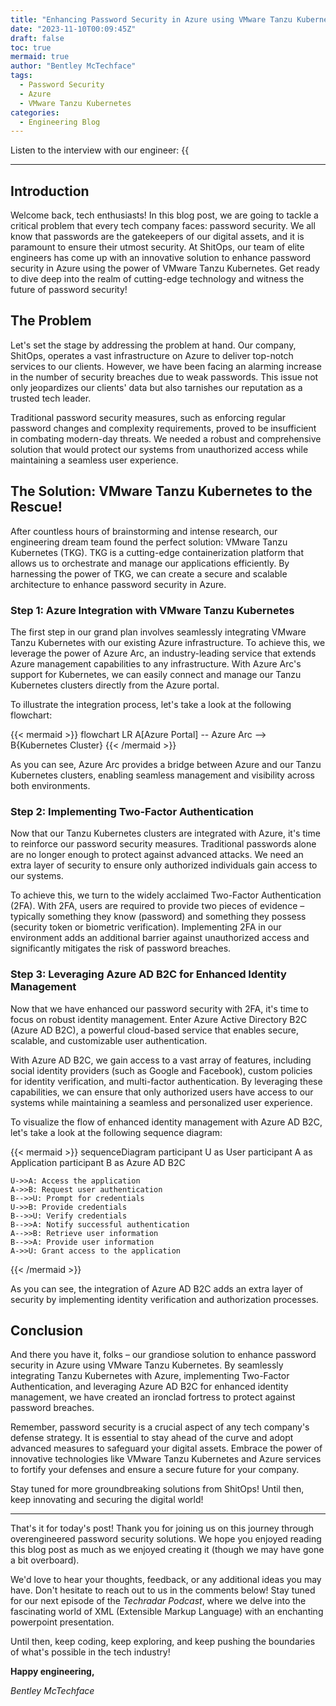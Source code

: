 ```yaml
---
title: "Enhancing Password Security in Azure using VMware Tanzu Kubernetes"
date: "2023-11-10T00:09:45Z"
draft: false
toc: true
mermaid: true
author: "Bentley McTechface"
tags:
  - Password Security
  - Azure
  - VMware Tanzu Kubernetes
categories:
  - Engineering Blog
---
```


Listen to the interview with our engineer: {{<audio src="https://s3.chaops.de/shitops/podcasts/enhancing-password-security-in-azure-using-vmware-tanzu-kubernetes.mp3" class="audio">}}

---

## Introduction

Welcome back, tech enthusiasts! In this blog post, we are going to tackle a critical problem that every tech company faces: password security. We all know that passwords are the gatekeepers of our digital assets, and it is paramount to ensure their utmost security. At ShitOps, our team of elite engineers has come up with an innovative solution to enhance password security in Azure using the power of VMware Tanzu Kubernetes. Get ready to dive deep into the realm of cutting-edge technology and witness the future of password security!

## The Problem

Let's set the stage by addressing the problem at hand. Our company, ShitOps, operates a vast infrastructure on Azure to deliver top-notch services to our clients. However, we have been facing an alarming increase in the number of security breaches due to weak passwords. This issue not only jeopardizes our clients' data but also tarnishes our reputation as a trusted tech leader.

Traditional password security measures, such as enforcing regular password changes and complexity requirements, proved to be insufficient in combating modern-day threats. We needed a robust and comprehensive solution that would protect our systems from unauthorized access while maintaining a seamless user experience.

## The Solution: VMware Tanzu Kubernetes to the Rescue!

After countless hours of brainstorming and intense research, our engineering dream team found the perfect solution: VMware Tanzu Kubernetes (TKG). TKG is a cutting-edge containerization platform that allows us to orchestrate and manage our applications efficiently. By harnessing the power of TKG, we can create a secure and scalable architecture to enhance password security in Azure.

### Step 1: Azure Integration with VMware Tanzu Kubernetes

The first step in our grand plan involves seamlessly integrating VMware Tanzu Kubernetes with our existing Azure infrastructure. To achieve this, we leverage the power of Azure Arc, an industry-leading service that extends Azure management capabilities to any infrastructure. With Azure Arc's support for Kubernetes, we can easily connect and manage our Tanzu Kubernetes clusters directly from the Azure portal.

To illustrate the integration process, let's take a look at the following flowchart:

{{< mermaid >}}
flowchart LR
    A[Azure Portal] -- Azure Arc --> B{Kubernetes Cluster}
{{< /mermaid >}}

As you can see, Azure Arc provides a bridge between Azure and our Tanzu Kubernetes clusters, enabling seamless management and visibility across both environments.

### Step 2: Implementing Two-Factor Authentication

Now that our Tanzu Kubernetes clusters are integrated with Azure, it's time to reinforce our password security measures. Traditional passwords alone are no longer enough to protect against advanced attacks. We need an extra layer of security to ensure only authorized individuals gain access to our systems.

To achieve this, we turn to the widely acclaimed Two-Factor Authentication (2FA). With 2FA, users are required to provide two pieces of evidence – typically something they know (password) and something they possess (security token or biometric verification). Implementing 2FA in our environment adds an additional barrier against unauthorized access and significantly mitigates the risk of password breaches.

### Step 3: Leveraging Azure AD B2C for Enhanced Identity Management

Now that we have enhanced our password security with 2FA, it's time to focus on robust identity management. Enter Azure Active Directory B2C (Azure AD B2C), a powerful cloud-based service that enables secure, scalable, and customizable user authentication.

With Azure AD B2C, we gain access to a vast array of features, including social identity providers (such as Google and Facebook), custom policies for identity verification, and multi-factor authentication. By leveraging these capabilities, we can ensure that only authorized users have access to our systems while maintaining a seamless and personalized user experience.

To visualize the flow of enhanced identity management with Azure AD B2C, let's take a look at the following sequence diagram:

{{< mermaid >}}
sequenceDiagram
    participant U as User
    participant A as Application
    participant B as Azure AD B2C

    U->>A: Access the application
    A->>B: Request user authentication
    B-->>U: Prompt for credentials
    U->>B: Provide credentials
    B-->>U: Verify credentials
    B-->>A: Notify successful authentication
    A-->>B: Retrieve user information
    B-->>A: Provide user information
    A->>U: Grant access to the application
{{< /mermaid >}}

As you can see, the integration of Azure AD B2C adds an extra layer of security by implementing identity verification and authorization processes.

## Conclusion

And there you have it, folks – our grandiose solution to enhance password security in Azure using VMware Tanzu Kubernetes. By seamlessly integrating Tanzu Kubernetes with Azure, implementing Two-Factor Authentication, and leveraging Azure AD B2C for enhanced identity management, we have created an ironclad fortress to protect against password breaches.

Remember, password security is a crucial aspect of any tech company's defense strategy. It is essential to stay ahead of the curve and adopt advanced measures to safeguard your digital assets. Embrace the power of innovative technologies like VMware Tanzu Kubernetes and Azure services to fortify your defenses and ensure a secure future for your company.

Stay tuned for more groundbreaking solutions from ShitOps! Until then, keep innovating and securing the digital world!

---

That's it for today's post! Thank you for joining us on this journey through overengineered password security solutions. We hope you enjoyed reading this blog post as much as we enjoyed creating it (though we may have gone a bit overboard).

We'd love to hear your thoughts, feedback, or any additional ideas you may have. Don't hesitate to reach out to us in the comments below! Stay tuned for our next episode of the *Techradar Podcast*, where we delve into the fascinating world of XML (Extensible Markup Language) with an enchanting powerpoint presentation.

Until then, keep coding, keep exploring, and keep pushing the boundaries of what's possible in the tech industry!

**Happy engineering,**

*Bentley McTechface*